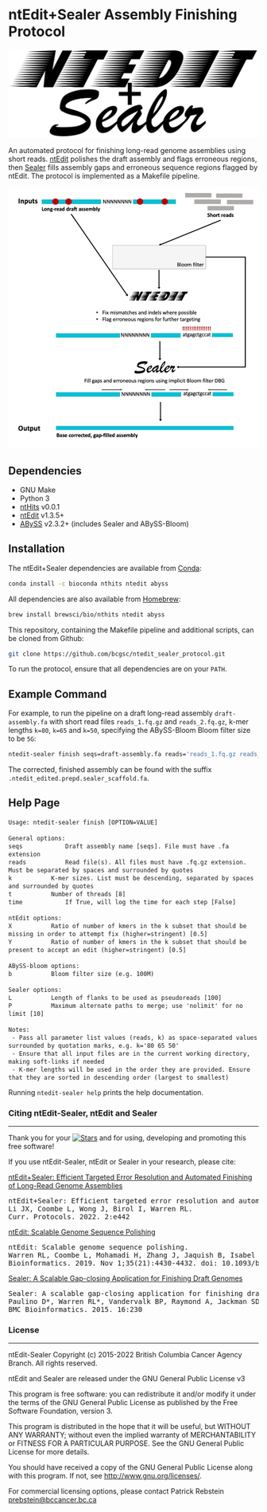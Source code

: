 # ntEdit+Sealer Assembly Finishing Protocol

![Logo](https://github.com/bcgsc/ntedit_sealer_protocol/blob/main/ntedit-sealer.png)

An automated protocol for finishing long-read genome assemblies using short reads. [ntEdit](https://github.com/bcgsc/ntEdit) polishes the draft assembly and flags erroneous regions, then [Sealer](https://github.com/bcgsc/abyss/tree/master/Sealer) fills assembly gaps and erroneous sequence regions flagged by ntEdit. The protocol is implemented as a Makefile pipeline.

![ntEdit+Sealer protocol flowchart](/ntEdit_Sealer_flowchart.jpg)

## Dependencies

- GNU Make
- Python 3
- [ntHits](https://github.com/bcgsc/nthits) v0.0.1
- [ntEdit](https://github.com/bcgsc/ntEdit) v1.3.5+
- [ABySS](https://github.com/bcgsc/abyss) v2.3.2+ (includes Sealer and ABySS-Bloom)

## Installation

The ntEdit+Sealer dependencies are available from [Conda](https://docs.conda.io/projects/conda/en/latest/user-guide/install/download.html):

```bash
conda install -c bioconda nthits ntedit abyss
```

All dependencies are also available from [Homebrew](https://docs.brew.sh/Installation):

```bash
brew install brewsci/bio/nthits ntedit abyss
```

This repository, containing the Makefile pipeline and additional scripts, can be cloned from Github:

```bash
git clone https://github.com/bcgsc/ntedit_sealer_protocol.git
```

To run the protocol, ensure that all dependencies are on your `PATH`.

## Example Command

For example, to run the pipeline on a draft long-read assembly `draft-assembly.fa` with short read files `reads_1.fq.gz` and `reads_2.fq.gz`, k-mer lengths `k=80`, `k=65` and `k=50`, specifying the ABySS-Bloom Bloom filter size to be `5G`:

```bash
ntedit-sealer finish seqs=draft-assembly.fa reads='reads_1.fq.gz reads_2.fq.gz' k='80 65 50' b=5G
```

The corrected, finished assembly can be found with the suffix `.ntedit_edited.prepd.sealer_scaffold.fa`.

## Help Page
```
Usage: ntedit-sealer finish [OPTION=VALUE]

General options:
seqs			Draft assembly name [seqs]. File must have .fa extension
reads			Read file(s). All files must have .fq.gz extension. Must be separated by spaces and surrounded by quotes
k			K-mer sizes. List must be descending, separated by spaces and surrounded by quotes
t			Number of threads [8]
time			If True, will log the time for each step [False]

ntEdit options:
X			Ratio of number of kmers in the k subset that should be missing in order to attempt fix (higher=stringent) [0.5]
Y			Ratio of number of kmers in the k subset that should be present to accept an edit (higher=stringent) [0.5]

ABySS-bloom options:
b			Bloom filter size (e.g. 100M)

Sealer options:
L			Length of flanks to be used as pseudoreads [100]
P			Maximum alternate paths to merge; use 'nolimit' for no limit [10]

Notes:
 - Pass all parameter list values (reads, k) as space-separated values surrounded by quotation marks, e.g. k='80 65 50'
 - Ensure that all input files are in the current working directory, making soft-links if needed
 - K-mer lengths will be used in the order they are provided. Ensure that they are sorted in descending order (largest to smallest)
```

Running `ntedit-sealer help` prints the help documentation.

### Citing ntEdit-Sealer, ntEdit and Sealer
------------

Thank you for your [![Stars](https://img.shields.io/github/stars/bcgsc/ntedit_sealer_protocol.svg)](https://github.com/bcgsc/ntedit_sealer_protocol/stargazers) and for using, developing and promoting this free software!

If you use ntEdit-Sealer, ntEdit or Sealer in your research, please cite:


[ntEdit+Sealer: Efficient Targeted Error Resolution and Automated Finishing of Long-Read Genome Assemblies](https://doi.org/10.1002/cpz1.442)
<pre>
ntEdit+Sealer: Efficient targeted error resolution and automated finishing of long-read genome assemblies.
Li JX, Coombe L, Wong J, Birol I, Warren RL. 
Curr. Protocols. 2022. 2:e442 
</pre>

[ntEdit: Scalable Genome Sequence Polishing](http://dx.doi.org/10.1093/bioinformatics/btz400)
<pre>
ntEdit: Scalable genome sequence polishing.
Warren RL, Coombe L, Mohamadi H, Zhang J, Jaquish B, Isabel N, Jones SJM, Bousquet J, Bohlmann J, Birol I.
Bioinformatics. 2019. Nov 1;35(21):4430-4432. doi: 10.1093/bioinformatics/btz400.
</pre>

[Sealer: A Scalable Gap-closing Application for Finishing Draft Genomes](http://dx.doi.org/10.1186/s12859-015-0663-4)
<pre>
Sealer: A scalable gap-closing application for finishing draft genomes. 
Paulino D*, Warren RL*, Vandervalk BP, Raymond A, Jackman SD, Birol I. 
BMC Bioinformatics. 2015. 16:230
</pre>

### License
-------

ntEdit-Sealer Copyright (c) 2015-2022 British Columbia Cancer Agency Branch.  All rights reserved.

ntEdit and Sealer are released under the GNU General Public License v3

This program is free software: you can redistribute it and/or modify
it under the terms of the GNU General Public License as published by
the Free Software Foundation, version 3.
 
This program is distributed in the hope that it will be useful,
but WITHOUT ANY WARRANTY; without even the implied warranty of
MERCHANTABILITY or FITNESS FOR A PARTICULAR PURPOSE. See the
GNU General Public License for more details.
 
You should have received a copy of the GNU General Public License
along with this program. If not, see <http://www.gnu.org/licenses/>.
 
For commercial licensing options, please contact
Patrick Rebstein <prebstein@bccancer.bc.ca>
